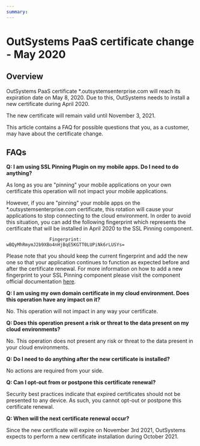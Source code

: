 ```yaml
---
summary:
---
```


# OutSystems PaaS certificate change - May 2020

## Overview

OutSystems PaaS certificate *.outsystemsenterprise.com will reach its expiration date on May 8, 2020. Due to this, OutSystems needs to install a new certificate during April 2020.

The new certificate will remain valid until November 3, 2021.

This article contains a FAQ for possible questions that you, as a customer, may have about the certificate change.

## FAQs

**Q: I am using SSL Pinning Plugin on my mobile apps. Do I need to do anything?**

As long as you are "pinning" your mobile applications on your own certificate this operation will not impact your mobile applications.

However, if you are "pinning" your mobile apps on the *.outsystemsenterprise.com certificate, this rotation will cause your applications to stop connecting to the cloud environment. In order to avoid this situation, you can add the following fingerprint which represents the certificate that will be installed in April 2020 to the SSL Pinning component.

                    Fingerprint: wBQyMhRmymJ2b9XBo4nHjBqE5KGTT0LUPiNk6rLUSYs=

Please note that you should keep the current fingerprint and add the new one so that your application continues to function as expected before and after the certificate renewal. For more information on how to add a new fingerprint to your SSL Pinning component please visit the component official documentation [here](https://www.outsystems.com/forge/Component_Documentation.aspx?ProjectId=1873&ProjectName=ssl-pinning-plugin).

**Q: I am using my own domain certificate in my cloud environment. Does this operation have any impact on it?**

No. This operation will not impact in any way your certificate.

**Q: Does this operation present a risk or threat to the data present on my cloud environments?**

No. This operation does not present any risk or threat to the data present in your cloud environments.

**Q: Do I need to do anything after the new certificate is installed?**

No actions are required from your side.

**Q: Can I opt-out from or postpone this certificate renewal?**

Security best practices indicate that expired certificates should not be presented to any device. As such, you cannot opt-out or postpone this certificate renewal.

**Q: When will the next certificate renewal occur?**

Since the new certificate will expire on November 3rd 2021, OutSystems expects to perform a new certificate installation during October 2021.


